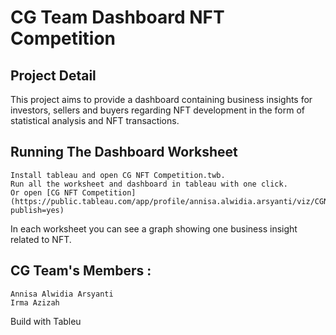 # CG Team Dashboard NFT Competition

## Project Detail
This project aims to provide a dashboard containing business insights for investors, sellers and buyers regarding NFT development in the form of statistical analysis and NFT transactions.

## Running The Dashboard Worksheet
	Install tableau and open CG NFT Competition.twb.
	Run all the worksheet and dashboard in tableau with one click.
	Or open [CG NFT Competition](https://public.tableau.com/app/profile/annisa.alwidia.arsyanti/viz/CGNFTCompetition/Dashboard?publish=yes)

In each worksheet you can see a graph showing one business insight related to NFT.

## CG Team's Members :
	Annisa Alwidia Arsyanti
	Irma Azizah

Build with
Tableu
